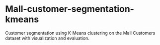 # Mall-customer-segmentation-kmeans
Customer segmentation using K-Means clustering on the Mall Customers dataset with visualization and evaluation.
